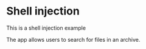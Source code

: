 # Shell injection

This is a shell injection example

The app allows users to search for files in an archive.
